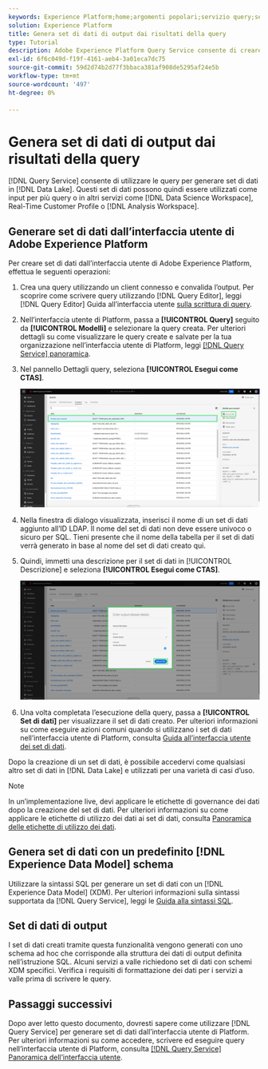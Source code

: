 ```yaml
---
keywords: Experience Platform;home;argomenti popolari;servizio query;servizio query;generare set di dati;generare set di dati;creare set di dati;
solution: Experience Platform
title: Genera set di dati di output dai risultati della query
type: Tutorial
description: Adobe Experience Platform Query Service consente di creare set di dati dall’interfaccia utente. Dopo la creazione di un set di dati, è possibile accedervi come qualsiasi altro set di dati nel Data Lake e utilizzarlo per diversi casi d’uso.
exl-id: 6f6c049d-f19f-4161-aeb4-3a01eca7dc75
source-git-commit: 59d2d74b2d77f3bbaca381af908de5295af24e5b
workflow-type: tm+mt
source-wordcount: '497'
ht-degree: 0%

---
```


# Genera set di dati di output dai risultati della query

[!DNL Query Service] consente di utilizzare le query per generare set di dati in [!DNL Data Lake]. Questi set di dati possono quindi essere utilizzati come input per più query o in altri servizi come [!DNL Data Science Workspace], Real-Time Customer Profile o [!DNL Analysis Workspace].

## Generare set di dati dall’interfaccia utente di Adobe Experience Platform

Per creare set di dati dall’interfaccia utente di Adobe Experience Platform, effettua le seguenti operazioni:

1. Crea una query utilizzando un client connesso e convalida l’output. Per scoprire come scrivere query utilizzando [!DNL Query Editor], leggi [!DNL Query Editor] Guida all’interfaccia utente [sulla scrittura di query](./user-guide.md#writing-queries).

2. Nell’interfaccia utente di Platform, passa a **[!UICONTROL Query]** seguito da **[!UICONTROL Modelli]** e selezionare la query creata. Per ulteriori dettagli su come visualizzare le query create e salvate per la tua organizzazione nell’interfaccia utente di Platform, leggi [[!DNL Query Service] panoramica](./overview.md#browse).

3. Nel pannello Dettagli query, seleziona **[!UICONTROL Esegui come CTAS]**.

   ![Area di lavoro Query [!UICONTROL Modelli] scheda con Seleziona [!UICONTROL Esegui come CTAS] evidenziato.](../images/ui/create-datasets/run-as-ctas.png)

4. Nella finestra di dialogo visualizzata, inserisci il nome di un set di dati aggiunto all’ID LDAP. Il nome del set di dati non deve essere univoco o sicuro per SQL. Tieni presente che il nome della tabella per il set di dati verrà generato in base al nome del set di dati creato qui.

5. Quindi, immetti una descrizione per il set di dati in [!UICONTROL Descrizione] e seleziona **[!UICONTROL Esegui come CTAS]**.

   ![La finestra di dialogo Set di dati di output con i dettagli del set di dati e [!UICONTROL Esegui come CTAS] evidenziato](../images/ui/create-datasets/run-query.png)

6. Una volta completata l’esecuzione della query, passa a **[!UICONTROL Set di dati]** per visualizzare il set di dati creato. Per ulteriori informazioni su come eseguire azioni comuni quando si utilizzano i set di dati nell’interfaccia utente di Platform, consulta [Guida all’interfaccia utente dei set di dati](../../catalog/datasets/user-guide.md).

Dopo la creazione di un set di dati, è possibile accedervi come qualsiasi altro set di dati in [!DNL Data Lake] e utilizzati per una varietà di casi d’uso.

>[!NOTE]
>
>In un’implementazione live, devi applicare le etichette di governance dei dati dopo la creazione del set di dati. Per ulteriori informazioni su come applicare le etichette di utilizzo dei dati ai set di dati, consulta [Panoramica delle etichette di utilizzo dei dati](../../data-governance/labels/overview.md).

## Genera set di dati con un predefinito [!DNL Experience Data Model] schema

Utilizzare la sintassi SQL per generare un set di dati con un [!DNL Experience Data Model] (XDM). Per ulteriori informazioni sulla sintassi supportata da [!DNL Query Service], leggi le [Guida alla sintassi SQL](../sql/syntax.md#create-table-as-select).

## Set di dati di output

I set di dati creati tramite questa funzionalità vengono generati con uno schema ad hoc che corrisponde alla struttura dei dati di output definita nell’istruzione SQL. Alcuni servizi a valle richiedono set di dati con schemi XDM specifici. Verifica i requisiti di formattazione dei dati per i servizi a valle prima di scrivere le query.

## Passaggi successivi

Dopo aver letto questo documento, dovresti sapere come utilizzare [!DNL Query Service] per generare set di dati dall’interfaccia utente di Platform. Per ulteriori informazioni su come accedere, scrivere ed eseguire query nell’interfaccia utente di Platform, consulta [[!DNL Query Service] Panoramica dell’interfaccia utente](./overview.md).

